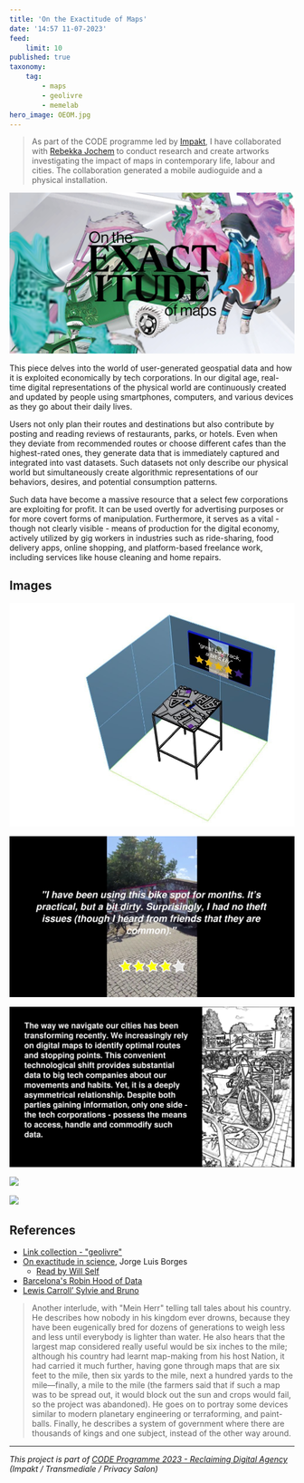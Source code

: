 ```yaml
---
title: 'On the Exactitude of Maps'
date: '14:57 11-07-2023'
feed:
    limit: 10
published: true
taxonomy:
    tag:
        - maps
        - geolivre
        - memelab
hero_image: OEOM.jpg
---
```


> As part of the CODE programme led by [Impakt](https://impakt.nl), I have collaborated with [Rebekka Jochem](https://www.rebekkajochem.com/) to conduct research and create artworks investigating the impact of maps in contemporary life, labour and cities. The collaboration generated a mobile audioguide and a physical installation.

![On the Exactitude of Maps](OEOM.jpg)

This piece delves into the world of user-generated geospatial data and how it is exploited economically by tech corporations. In our digital age, real-time digital representations of the physical world are continuously created and updated by people using smartphones, computers, and various devices as they go about their daily lives.

Users not only plan their routes and destinations but also contribute by posting and reading reviews of restaurants, parks, or hotels. Even when they deviate from recommended routes or choose different cafes than the highest-rated ones, they generate data that is immediately captured and integrated into vast datasets. Such datasets not only describe our physical world but simultaneously create algorithmic representations of our behaviors, desires, and potential consumption patterns.

Such data have become a massive resource that a select few corporations are exploiting for profit. It can be used overtly for advertising purposes or for more covert forms of manipulation. Furthermore, it serves as a vital - though not clearly visible - means of production for the digital economy, actively utilized by gig workers in industries such as ride-sharing, food delivery apps, online shopping, and platform-based freelance work, including services like house cleaning and home repairs.

## Images

![](3d.jpeg)

![](bike01.png)

![](bike02.png)

![](foto01.jpg)

![](foto02.jpg)

## References

- [Link collection - "geolivre"](https://links.efeefe.me/?searchtags=geolivre)
- [On exactitude in science](https://en.wikipedia.org/wiki/On_Exactitude_in_Science), Jorge Luis Borges
  - [Read by Will Self](https://www.theguardian.com/books/audio/2013/jan/04/will-self-jorge-luis-borges )
- [Barcelona's Robin Hood of Data](https://staging.sifted.eu/articles/barcelonas-robin-hood-of-data-francesca-bria/  )
- [Lewis Carroll’ Sylvie and Bruno](https://en.wikipedia.org/wiki/Sylvie_and_Bruno) 
> Another interlude, with "Mein Herr" telling tall tales about his country. He describes how nobody in his kingdom ever drowns, because they have been eugenically bred for dozens of generations to weigh less and less until everybody is lighter than water. He also hears that the largest map considered really useful would be six inches to the mile; although his country had learnt map-making from his host Nation, it had carried it much further, having gone through maps that are six feet to the mile, then six yards to the mile, next a hundred yards to the mile—finally, a mile to the mile (the farmers said that if such a map was to be spread out, it would block out the sun and crops would fail, so the project was abandoned). He goes on to portray some devices similar to modern planetary engineering or terraforming, and paint-balls. Finally, he describes a system of government where there are thousands of kings and one subject, instead of the other way around.


---

*This project is part of [CODE Programme 2023 - Reclaiming Digital Agency](https://impakt.nl/residencies-projects/2023/code-programme-2023-41790/) (Impakt / Transmediale / Privacy Salon)*
